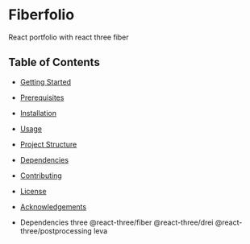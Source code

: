 # Fiberfolio

React portfolio with  react three fiber

## Table of Contents

- [Getting Started](#getting-started)
- [Prerequisites](#prerequisites)
- [Installation](#installation)
- [Usage](#usage)
- [Project Structure](#project-structure)
- [Dependencies](#dependencies)
- [Contributing](#contributing)
- [License](#license)
- [Acknowledgements](#acknowledgements)


- Dependencies
 three @react-three/fiber @react-three/drei @react-three/postprocessing leva